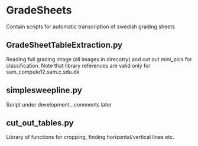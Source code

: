 # GradeSheets
Contain scripts for automatic transcription of swedish grading sheets

## GradeSheetTableExtraction.py
Reading full grading image (all images in direcotry) and cut out mini_pics for classification. Note that library references are valid only for sam_compute12.sam.c.sdu.dk

## simplesweepline.py
Script under development...comments later

## cut_out_tables.py
Library of functions for cropping, finding horizontal/vertical lines etc.